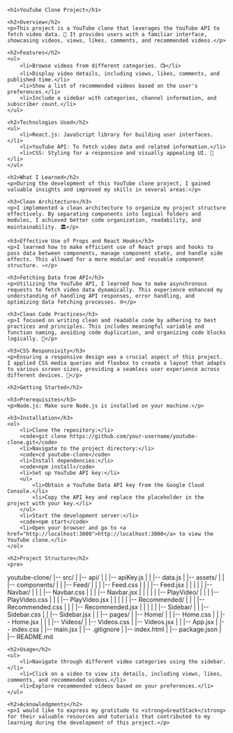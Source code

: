 <!DOCTYPE html>
<html lang="en">

<head>
    <meta charset="UTF-8">
    <meta http-equiv="X-UA-Compatible" content="IE=edge">
    <meta name="viewport" content="width=device-width, initial-scale=1.0">
    <title>YouTube Clone Project</title>
</head>

<body>

    <h1>YouTube Clone Project</h1>

    <h2>Overview</h2>
    <p>This project is a YouTube clone that leverages the YouTube API to fetch video data. 🎉 It provides users with a familiar interface, showcasing videos, views, likes, comments, and recommended videos.</p>

    <h2>Features</h2>
    <ul>
        <li>Browse videos from different categories. 📺</li>
        <li>Display video details, including views, likes, comments, and published time.</li>
        <li>Show a list of recommended videos based on the user's preferences.</li>
        <li>Include a sidebar with categories, channel information, and subscriber count.</li>
    </ul>

    <h2>Technologies Used</h2>
    <ul>
        <li>React.js: JavaScript library for building user interfaces.</li>
        <li>YouTube API: To fetch video data and related information.</li>
        <li>CSS: Styling for a responsive and visually appealing UI. 🎨</li>
    </ul>

    <h2>What I Learned</h2>
    <p>During the development of this YouTube clone project, I gained valuable insights and improved my skills in several areas:</p>

    <h3>Clean Architecture</h3>
    <p>I implemented a clean architecture to organize my project structure effectively. By separating components into logical folders and modules, I achieved better code organization, readability, and maintainability. 🏛️</p>

    <h3>Effective Use of Props and React Hooks</h3>
    <p>I learned how to make efficient use of React props and hooks to pass data between components, manage component state, and handle side effects. This allowed for a more modular and reusable component structure. ⚛️</p>

    <h3>Fetching Data from API</h3>
    <p>Utilizing the YouTube API, I learned how to make asynchronous requests to fetch video data dynamically. This experience enhanced my understanding of handling API responses, error handling, and optimizing data fetching processes. 🌐</p>

    <h3>Clean Code Practices</h3>
    <p>I focused on writing clean and readable code by adhering to best practices and principles. This includes meaningful variable and function naming, avoiding code duplication, and organizing code blocks logically. 🧹</p>

    <h3>CSS Responsivity</h3>
    <p>Ensuring a responsive design was a crucial aspect of this project. I applied CSS media queries and flexbox to create a layout that adapts to various screen sizes, providing a seamless user experience across different devices. 📱</p>

    <h2>Getting Started</h2>

    <h3>Prerequisites</h3>
    <p>Node.js: Make sure Node.js is installed on your machine.</p>

    <h3>Installation</h3>
    <ol>
        <li>Clone the repository:</li>
        <code>git clone https://github.com/your-username/youtube-clone.git</code>
        <li>Navigate to the project directory:</li>
        <code>cd youtube-clone</code>
        <li>Install dependencies:</li>
        <code>npm install</code>
        <li>Set up YouTube API key:</li>
        <ul>
            <li>Obtain a YouTube Data API key from the Google Cloud Console.</li>
            <li>Copy the API key and replace the placeholder in the project with your key.</li>
        </ul>
        <li>Start the development server:</li>
        <code>npm start</code>
        <li>Open your browser and go to <a href="http://localhost:3000">http://localhost:3000</a> to view the YouTube clone.</li>
    </ol>

    <h2>Project Structure</h2>
    <pre>
youtube-clone/
|-- src/
|   |-- api/
|   |   |-- apiKey.js
|   |   |-- data.js
|   |-- assets/
|
|   |-- components/
|   |   |-- Feed/
|   |   |   |-- Feed.css
|   |   |   |-- Feed.jsx
|   |   |
|   |   |-- Navbar/
|   |   |   |-- Navbar.css
|   |   |   |-- Navbar.jsx
|   |   |
|   |   |-- PlayVideo/
|   |   |   |-- PlayVideo.css
|   |   |   |-- PlayVideo.jsx
|   |   |
|   |   |-- Recommended/
|   |   |   |-- Recommended.css
|   |   |   |-- Recommended.jsx
|   |   |
|   |   |-- Sidebar/
|   |       |-- Sidebar.css
|   |       |-- Sidebar.jsx
|
|   |-- pages/
|       |-- Home/
|       |   |-- Home.css
|       |   |-- Home.jsx
|       |
|       |-- Videos/
|           |-- Videos.css
|           |-- Videos.jsx
|
|   |-- App.jsx
|   |-- index.css
|   |-- main.jsx
|   |-- .gitignore
|   |-- index.html
|   |-- package.json
|   |-- README.md
    </pre>

    <h2>Usage</h2>
    <ul>
        <li>Navigate through different video categories using the sidebar.</li>
        <li>Click on a video to view its details, including views, likes, comments, and recommended videos.</li>
        <li>Explore recommended videos based on your preferences.</li>
    </ul>

    <h2>Acknowledgments</h2>
    <p>I would like to express my gratitude to <strong>GreatStack</strong> for their valuable resources and tutorials that contributed to my learning during the development of this project.</p>

</body>

</html>
